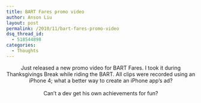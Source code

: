 ```yaml
---
title: BART Fares promo video
author: Anson Liu
layout: post
permalink: /2010/11/bart-fares-promo-video
dsq_thread_id:
  - 518544898
categories:
  - Thoughts
---
```

<p style="text-align: center;">
  Just released a new promo video for BART Fares. I took it during Thanksgivings Break while riding the BART. All clips were recorded using an iPhone 4; what a better way to create an iPhone app&#8217;s ad?<br /> <br /> Can&#8217;t a dev get his own achievements for fun?
</p>